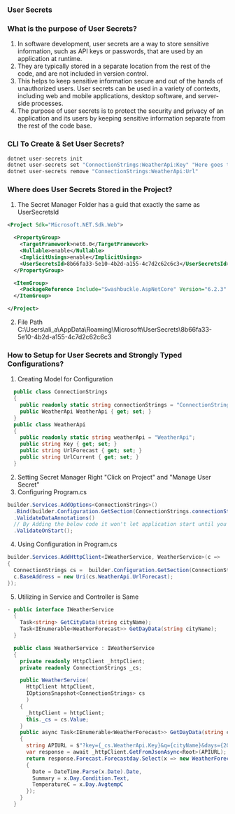 ﻿### User Secrets 

### What is the purpose of User Secrets?
1. In software development, user secrets are a way to store sensitive information, such as API keys or passwords, that are used by an application at runtime. 
2. They are typically stored in a separate location from the rest of the code, and are not included in version control. 
3. This helps to keep sensitive information secure and out of the hands of unauthorized users. User secrets can be used in a variety of contexts, including web and mobile applications, desktop software, and server-side processes. 
4. The purpose of user secrets is to protect the security and privacy of an application and its users by keeping sensitive information separate from the rest of the code base.

### CLI To Create & Set User Secrets?
```c#
dotnet user-secrets init
dotnet user-secrets set "ConnectionStrings:WeatherApi:Key" "Here goes the key of my choice"
dotnet user-secrets remove "ConnectionStrings:WeatherApi:Url"
```
### Where does User Secrets Stored in the Project?
1. The Secret Manager Folder has a guid that exactly the same as  UserSecretsId
```xml
<Project Sdk="Microsoft.NET.Sdk.Web">

  <PropertyGroup>
    <TargetFramework>net6.0</TargetFramework>
    <Nullable>enable</Nullable>
    <ImplicitUsings>enable</ImplicitUsings>
    <UserSecretsId>8b66fa33-5e10-4b2d-a155-4c7d2c62c6c3</UserSecretsId>
  </PropertyGroup>

  <ItemGroup>
    <PackageReference Include="Swashbuckle.AspNetCore" Version="6.2.3" />
  </ItemGroup>

</Project>
```
2. File Path C:\Users\ali_a\AppData\Roaming\Microsoft\UserSecrets\8b66fa33-5e10-4b2d-a155-4c7d2c62c6c3

### How to Setup for User Secrets and Strongly Typed Configurations?
1. Creating Model for Configuration
```c#
  public class ConnectionStrings
  {
    public readonly static string connectionStrings = "ConnectionStrings";
    public WeatherApi WeatherApi { get; set; }
  }
  public class WeatherApi
  {
    public readonly static string weatherApi = "WeatherApi";
    public string Key { get; set; }
    public string UrlForecast { get; set; }
    public string UrlCurrent { get; set; }
  }
```
2. Setting Secret Manager Right "Click on Project" and "Manage User Secret"
3. Configuring Program.cs
```c#
builder.Services.AddOptions<ConnectionStrings>()
  .Bind(builder.Configuration.GetSection(ConnectionStrings.connectionStrings))
  .ValidateDataAnnotations()
  // By Adding the below code it won't let application start until you have validation errors on Configuration
  .ValidateOnStart();
```
4. Using Configuration in Program.cs
```c#
builder.Services.AddHttpClient<IWeatherService, WeatherService>(c =>
{
  ConnectionStrings cs =  builder.Configuration.GetSection(ConnectionStrings.connectionStrings).Get<ConnectionStrings>();
  c.BaseAddress = new Uri(cs.WeatherApi.UrlForecast);
});
```
5. Utilizing in Service and Controller is Same
```c#
- public interface IWeatherService
  {
    Task<string> GetCityData(string cityName);
    Task<IEnumerable<WeatherForecast>> GetDayData(string cityName);
  }

  public class WeatherService : IWeatherService
  {
    private readonly HttpClient _httpClient;
    private readonly ConnectionStrings _cs;

    public WeatherService(
      HttpClient httpClient,
      IOptionsSnapshot<ConnectionStrings> cs
      )
    {
      _httpClient = httpClient;
      this._cs = cs.Value;
    }
    public async Task<IEnumerable<WeatherForecast>> GetDayData(string cityName)
    {
      string APIURL = $"?key={_cs.WeatherApi.Key}&q={cityName}&days={20}";
      var response = await _httpClient.GetFromJsonAsync<Root>(APIURL);
      return response.Forecast.Forecastday.Select(x => new WeatherForecast()
      {
        Date = DateTime.Parse(x.Date).Date,
        Summary = x.Day.Condition.Text,
        TemperatureC = x.Day.AvgtempC
      });
    }
  }

```